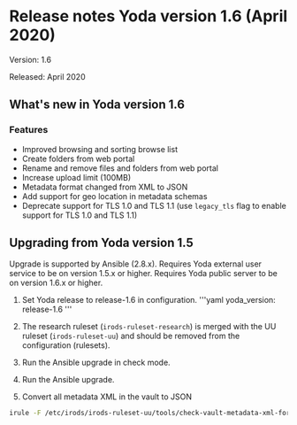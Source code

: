 # Release notes Yoda version 1.6 (April 2020)

Version: 1.6

Released: April 2020

## What's new in Yoda version 1.6
### Features
- Improved browsing and sorting browse list
- Create folders from web portal
- Rename and remove files and folders from web portal
- Increase upload limit (100MB)
- Metadata format changed from XML to JSON
- Add support for geo location in metadata schemas
- Deprecate support for TLS 1.0 and TLS 1.1 (use `legacy_tls` flag to enable support for TLS 1.0 and TLS 1.1)

## Upgrading from Yoda version 1.5
Upgrade is supported by Ansible (2.8.x).
Requires Yoda external user service to be on version 1.5.x or higher.
Requires Yoda public server to be on version 1.6.x or higher.

1. Set Yoda release to release-1.6 in configuration.
'''yaml
yoda_version: release-1.6
'''

2. The research ruleset (`irods-ruleset-research`) is merged with the UU ruleset (`irods-ruleset-uu`) and should be removed from the configuration (rulesets).

3. Run the Ansible upgrade in check mode.

4. Run the Ansible upgrade.

5. Convert all metadata XML in the vault to JSON
```bash
irule -F /etc/irods/irods-ruleset-uu/tools/check-vault-metadata-xml-for-transformation-to-json.r
```
